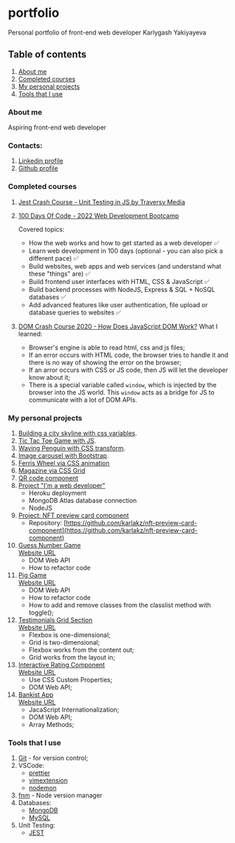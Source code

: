 # portfolio

Personal portfolio of front-end web developer Karlygash Yakiyayeva

## Table of contents

1. [About me](#about-me)
2. [Completed courses](#completed-courses)
3. [My personal projects](#my-personal-projects)
4. [Tools that I use](#tools-that-i-use)

### About me

Aspiring front-end web developer

### Contacts:

1. [Linkedin profile](https://www.linkedin.com/in/karlygash-yakiyayeva-452baa186/)
2. [Github profile](https://github.com/karlakz)

### Completed courses

1. [Jest Crash Course - Unit Testing in JS by Traversy Media](https://github.com/karlakz/youtube-jest-crash-course)
2. [100 Days Of Code - 2022 Web Development Bootcamp](https://www.udemy.com/certificate/UC-ae99f5d6-8a20-4f43-86ce-81495709f261/)

   Covered topics:

   - How the web works and how to get started as a web developer ✅
   - Learn web development in 100 days (optional - you can also pick a different pace) ✅
   - Build websites, web apps and web services (and understand what these "things" are) ✅
   - Build frontend user interfaces with HTML, CSS & JavaScript ✅
   - Build backend processes with NodeJS, Express & SQL + NoSQL databases ✅
   - Add advanced features like user authentication, file upload or database queries to websites ✅

3. [DOM Crash Course 2020 - How Does JavaScript DOM Work?](https://www.youtube.com/watch?v=_wvi4Srvggg&t=858s)
   What I learned:
   - Browser's engine is able to read html, css and js files;
   - If an error occurs with HTML code, the browser tries to handle it and there is no way of showing the error on the browser;
   - If an arror occurs with CSS or JS code, then JS will let the developer know about it;
   - There is a special variable called `window`, which is injected by the browser into the JS world. This `window` acts as a bridge for JS to communicate with a lot of DOM APIs.

### My personal projects

1. [Building a city skyline with css variables](https://quirky-ardinghelli-186038.netlify.app/).
2. [Tic Tac Toe Game with JS](https://tic-tac-toe-karlakz.netlify.app/).
3. [Waving Penguin with CSS transform](https://penguin-karlakz.netlify.app/).
4. [Image carousel with Bootstrap](https://app.netlify.com/sites/img-carousel-karlakz/settings/domain).
5. [Ferris Wheel via CSS animation](https://img-carousel-karlakz.netlify.app/)
6. [Magazine via CSS Grid](https://css-grid-magazine.netlify.app/)
7. [QR code component](https://github.com/karlakz/qr-code-component-main)
8. [Project "I'm a web developer"](https://shielded-stream-13770.herokuapp.com/)
   - Heroku deployment
   - MongoDB Atlas database connection
   - NodeJS
9. [Project: NFT preview card component](https://nft-preview-card-component-karlakz.netlify.app/)
   - Repository: [https://github.com/karlakz/nft-preview-card-component](https://github.com/karlakz/nft-preview-card-component)
10. [Guess Number Game](https://github.com/karlakz/guess-number-game)\
    [Website URL](https://guess-number-game-karlakz.netlify.app/)
    - DOM Web API
    - How to refactor code
11. [Pig Game](https://github.com/karlakz/pig-game)\
    [Website URL](https://pig-game-karlakz.netlify.app/)
    - DOM Web API
    - How to refactor code
    - How to add and remove classes from the classlist method with toggle();
12. [Testimonials Grid Section](https://github.com/karlakz/testimonials-grid-section)\
    [Website URL](https://testimonials-grid-section-karlakz.netlify.app/)
    - Flexbox is one-dimensional;
    - Grid is two-dimensional;
    - Flexbox works from the content out;
    - Grid works from the layout in;
13. [Interactive Rating Component](https://github.com/karlakz/interactive-rating-component-main)\
    [Website URL](https://interactive-rating-component-karlakz.netlify.app/)
    - Use CSS Custom Properties;
    - DOM Web API;
14. [Bankist App](https://github.com/karlakz/bankist-app)\
    [Website URL](https://bankist-app-karlakz.netlify.app/)
    - JacaScript Internationalization;
    - DOM Web API;
    - Array Methods;

### Tools that I use

1. [Git](https://git-scm.com/) - for version control;
2. VSCode:
   - [prettier](https://marketplace.visualstudio.com/items?itemName=esbenp.prettier-vscode)
   - [vimextension](https://marketplace.visualstudio.com/items?itemName=vscodevim.vim)
   - [nodemon](https://www.npmjs.com/package/nodemon)
3. [fnm](https://github.com/Schniz/fnm) - Node version manager
4. Databases:
   - [MongoDB](https://www.mongodb.com/)
   - [MySQL](https://www.mysql.com/)
5. Unit Testing:
   - [JEST](https://jestjs.io/)
